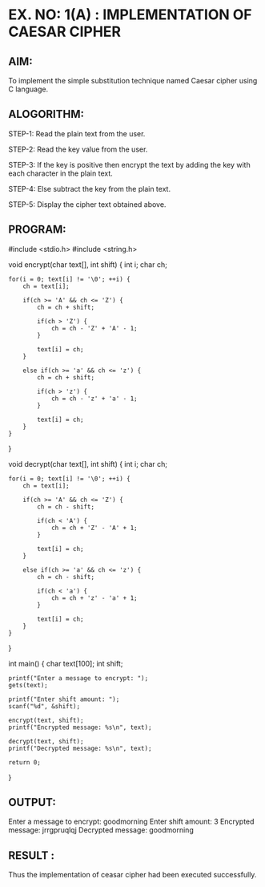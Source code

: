 # EX. NO: 1(A) : IMPLEMENTATION OF CAESAR CIPHER

## AIM:
To implement the simple substitution technique named Caesar cipher using C language.

## ALOGORITHM:

STEP-1: Read the plain text from the user.

STEP-2: Read the key value from the user.

STEP-3: If the key is positive then encrypt the text by adding the key with each character in the plain text.

STEP-4: Else subtract the key from the plain text.

STEP-5: Display the cipher text obtained above.

## PROGRAM:
#include <stdio.h>
#include <string.h>

void encrypt(char text[], int shift) 
{
    int i;
    char ch;
    
    for(i = 0; text[i] != '\0'; ++i) {
        ch = text[i];
        
        if(ch >= 'A' && ch <= 'Z') {
            ch = ch + shift;
            
            if(ch > 'Z') {
                ch = ch - 'Z' + 'A' - 1;
            }
            
            text[i] = ch;
        }
    
        else if(ch >= 'a' && ch <= 'z') {
            ch = ch + shift;
            
            if(ch > 'z') {
                ch = ch - 'z' + 'a' - 1;
            }
            
            text[i] = ch;
        }
    }
}

void decrypt(char text[], int shift) 
{
    int i;
    char ch;
    
    for(i = 0; text[i] != '\0'; ++i) {
        ch = text[i];
        
        if(ch >= 'A' && ch <= 'Z') {
            ch = ch - shift;
            
            if(ch < 'A') {
                ch = ch + 'Z' - 'A' + 1;
            }
            
            text[i] = ch;
        }
      
        else if(ch >= 'a' && ch <= 'z') {
            ch = ch - shift;
            
            if(ch < 'a') {
                ch = ch + 'z' - 'a' + 1;
            }
            
            text[i] = ch;
        }
    }
}

int main() 
{
    char text[100];
    int shift;
    
    printf("Enter a message to encrypt: ");
    gets(text);
    
    printf("Enter shift amount: ");
    scanf("%d", &shift);
 
    encrypt(text, shift);
    printf("Encrypted message: %s\n", text);
    
    decrypt(text, shift);
    printf("Decrypted message: %s\n", text);
    
    return 0;
}

## OUTPUT:
Enter a message to encrypt: goodmorning
Enter shift amount: 3
Encrypted message: jrrgpruqlqj
Decrypted message: goodmorning

## RESULT :
 Thus the implementation of ceasar cipher had been executed successfully.
